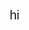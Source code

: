 hi
<html lang="en">
<head>
    <meta charset="UTF-8">
    <meta name="viewport" content="width=device-width, initial-scale=1.0">
    <title>Ishan Jha</title>
    <link rel="stylesheet" href="styles.css">
    <style>
        /* General Styling */
        * {
            box-sizing: border-box;
            margin: 0;
            padding: 0;
            font-family: Arial, sans-serif;
        }

        body {
            background-color: #f5f5f5;
            display: flex;
            justify-content: center;
            align-items: center;
            min-height: 100vh;
            padding: 50px 30px;
        }

        /* Wide Container */
        .container {
            background: white;
            width: 95%;
            max-width: 2400px;
            padding: 50px;
            border-radius: 12px;
            box-shadow: 5px 5px 15px rgba(0, 0, 0, 0.1);
        }

        /* Navigation Bar */
        .navbar {
            display: flex;
            justify-content: space-between;
            align-items: center;
            background: #333;
            padding: 20px;
            border-radius: 10px;
            margin-bottom: 50px;
        }

        .nav-title {
            font-size: 24px;
            font-weight: bold;
            color: white;
            text-decoration: none;
        }

        .nav-links a {
            color: white;
            text-decoration: none;
            margin: 0 20px;
            font-size: 18px;
        }

        .nav-links a:hover {
            text-decoration: underline;
        }

        /* Section Styling */
        section {
            margin-bottom: 60px;
        }

        h1, h2 {
            margin-bottom: 25px;
        }

        p {
            font-size: 20px;
            line-height: 1.8;
            margin-bottom: 25px;
            max-width: 1200px;
        }

        ul {
            list-style: none;
            padding: 0;
        }

        .publications li {
            background: #fafafa;
            padding: 25px;
            margin: 20px auto;
            border-radius: 10px;
            box-shadow: 2px 2px 10px rgba(0, 0, 0, 0.1);
            max-width: 1200px;
        }

        /* Slideshow */
        .slideshow-container {
            position: relative;
            max-width: 100%;
            margin: 40px auto;
        }

        .mySlides {
            display: none;
            position: relative;
        }

        .mySlides img {
            width: 100%;
            max-height: 600px;
            object-fit: cover;
            border-radius: 10px;
        }

        .numbertext, .text {
            position: absolute;
            color: white;
            background-color: rgba(0, 0, 0, 0.5);
            padding: 8px 12px;
            border-radius: 5px;
        }

        .numbertext {
            top: 10px;
            left: 20px;
        }

        .text {
            bottom: 15px;
            left: 50%;
            transform: translateX(-50%);
            font-size: 20px;
        }

        .prev, .next {
            cursor: pointer;
            position: absolute;
            top: 50%;
            padding: 12px;
            font-size: 24px;
            color: white;
            background-color: rgba(0, 0, 0, 0.5);
            border-radius: 5px;
            user-select: none;
            transform: translateY(-50%);
        }

        .prev { left: 20px; }
        .next { right: 20px; }

        .prev:hover, .next:hover {
            background-color: rgba(0, 0, 0, 0.8);
        }

        .dots-container {
            text-align: center;
            margin-top: 25px;
        }

        .dot {
            cursor: pointer;
            height: 14px;
            width: 14px;
            margin: 0 8px;
            background-color: #bbb;
            border-radius: 50%;
            display: inline-block;
            transition: background-color 0.3s;
        }

        .active, .dot:hover {
            background-color: #717171;
        }

        /* Footer */
        footer {
            margin-top: 60px;
            padding: 25px;
            background: #333;
            color: white;
            font-weight: bold;
            border-radius: 10px;
            text-align: center;
        }
    </style>
</head>
<body>

    <div class="container">
        <!-- Navigation Bar -->
        <nav class="navbar">
            <a href="index.html" class="nav-title">Ishan Jha</a>
            <div class="nav-links">
                <a href="projects.html">Projects</a>
                <a href="example.com" target="_blank">Google Scholar</a>
                <a href="example.com" target="_blank">GitHub</a>
            </div>
        </nav>

        <!-- Introduction -->
        <section>
            <h1>Welcome!</h1>
            <p>Greetings, I am a ninth grader at Troy High School in Fullerton, California.</p>
            <p>My passions are theoretical mathematics, artificial intelligence, and its applications. Within mathematics, my interests include topology and differential geometry. I also enjoy studying the applications of these ideas in machine learning and industry.</p>
            <p>Another passion of mine is conducting academic research, helping students with math at the UCI Math Circle, and presenting at conferences in AI.</p>
        </section>

        <!-- Publications Section -->
        <section>
            <h2>Publications</h2>
            <ul class="publications">
                <li>
                    <strong>AI-Powered VR Simulations for Semiconductor Industry Training and Education</strong><br>
                    <span style="color: #ff1423;">I. Jha</span>, G. Codina, A. Dong, A. Rodriguez, F. Chen, J. Zhu, K. Hong<br>
                    <em>Journal of Advanced Technological Education</em><br>
                    Accepted November 27, 2024<br>
                    <a href="paper-link" target="_blank">Paper</a> | 
                    <a href="video-link" target="_blank">Video Demo</a>
                </li>
            </ul>
        </section>

        <!-- Slideshow -->
        <section>
            <h2>Gallery</h2>
            <div class="slideshow-container">
                <div class="mySlides fade">
                    <img src="IMG_5966.jpeg" alt="TechConnect">
                    <div class="text">At TechConnect in D.C</div>
                </div>
                <div class="mySlides fade">
                    <img src="IMG_5727.jpeg" alt="White House">
                    <div class="text">At the White House</div>
                </div>
                <a class="prev" onclick="plusSlides(-1)">&#10094;</a>
                <a class="next" onclick="plusSlides(1)">&#10095;</a>
            </div>

            <div class="dots-container">
                <span class="dot" onclick="currentSlide(1)"></span>
                <span class="dot" onclick="currentSlide(2)"></span>
            </div>
        </section>

        <!-- Footer -->
        <footer>
            Copyright &copy; Free to Use.
        </footer>
    </div>

    <script>
        let slideIndex = 1;
        showSlides(slideIndex);

        function plusSlides(n) { showSlides(slideIndex += n); }
        function currentSlide(n) { showSlides(slideIndex = n); }
        function showSlides(n) {
            let slides = document.getElementsByClassName("mySlides");
            let dots = document.getElementsByClassName("dot");

            if (n > slides.length) { slideIndex = 1; }
            if (n < 1) { slideIndex = slides.length; }

            for (let slide of slides) { slide.style.display = "none"; }
            for (let dot of dots) { dot.className = dot.className.replace(" active", ""); }

            slides[slideIndex - 1].style.display = "block";
            dots[slideIndex - 1].className += " active";
        }
    </script>

</body>
</html>
